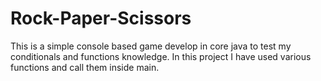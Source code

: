 # Rock-Paper-Scissors
This is a simple console based game develop in core java to test my conditionals and functions knowledge.
In this project I have used various functions and call them inside main.

